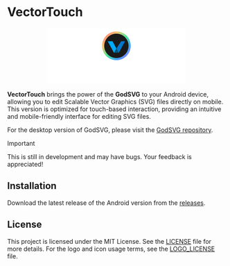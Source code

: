 # VectorTouch

<p align="center">
  <img src="godot_only/android_icons/splash.png" width="320" alt="VectorTouch logo">
</p>

**VectorTouch** brings the power of the **GodSVG** to your Android device, allowing you to edit Scalable Vector Graphics (SVG) files directly on mobile. This version is optimized for touch-based interaction, providing an intuitive and mobile-friendly interface for editing SVG files.

For the desktop version of GodSVG, please visit the [GodSVG repository](https://github.com/MewPurPur/GodSVG).

>[!IMPORTANT]
>This is still in development and may have bugs. Your feedback is appreciated!

## Installation

Download the latest release of the Android version from the [releases](https://github.com/syntaxerror247/VectorTouch/releases).

## License

This project is licensed under the MIT License. See the [LICENSE](LICENSE) file for more details.
For the logo and icon usage terms, see the [LOGO_LICENSE](LOGO_LICENSE) file.
